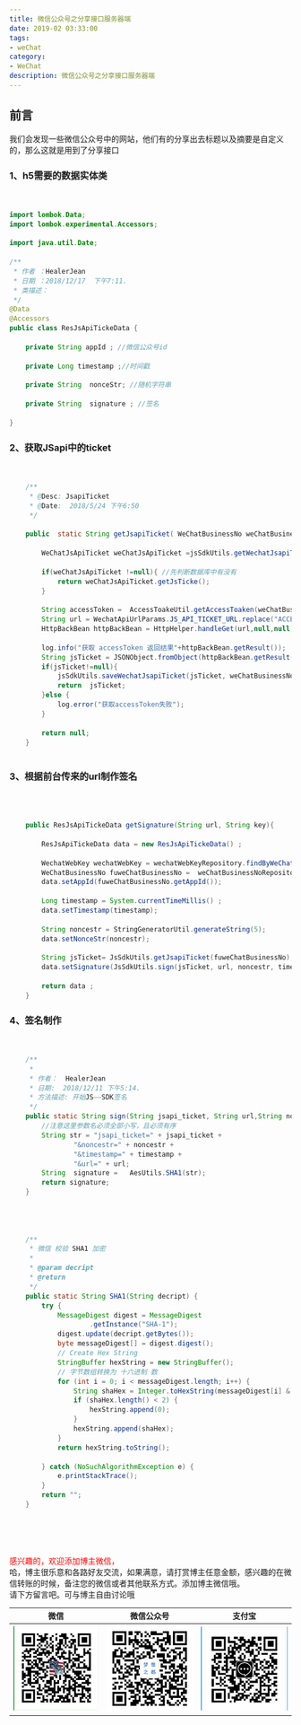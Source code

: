 ```yaml
---
title: 微信公众号之分享接口服务器端
date: 2019-02 03:33:00
tags: 
- weChat
category: 
- WeChat
description: 微信公众号之分享接口服务器端
---
```

<!-- image url 
https://raw.githubusercontent.com/HealerJean/HealerJean.github.io/master/blogImages
　　首行缩进
<font color="red">  </font>

<font  color="red" size="4">   </font>


<font size="4">   </font>
-->

## 前言

我们会发现一些微信公众号中的网站，他们有的分享出去标题以及摘要是自定义的，那么这就是用到了分享接口


### 1、h5需要的数据实体类


```java


import lombok.Data;
import lombok.experimental.Accessors;

import java.util.Date;

/**
 * 作者 ：HealerJean
 * 日期 ：2018/12/17  下午7:11.
 * 类描述：
 */
@Data
@Accessors
public class ResJsApiTickeData {

    private String appId ; //微信公众号id

    private Long timestamp ;//时间戳

    private String  nonceStr; //随机字符串

    private String  signature ; //签名

}


```


### 2、获取JSapi中的ticket


```java


    /**
     * @Desc: JsapiTicket
     * @Date:  2018/5/24 下午6:50
     */

    public  static String getJsapiTicket( WeChatBusinessNo weChatBusinessNo){

        WeChatJsApiTicket weChatJsApiTicket =jsSdkUtils.getWechatJsapiTicket(weChatBusinessNo.getId());

        if(weChatJsApiTicket !=null){ //先判断数据库中有没有
            return weChatJsApiTicket.getJsTicke();
        }

        String accessToken =  AccessToakeUtil.getAccessToaken(weChatBusinessNo);
        String url = WechatApiUrlParams.JS_API_TICKET_URL.replace("ACCESS_TOKEN", accessToken) ;
        HttpBackBean httpBackBean = HttpHelper.handleGet(url,null,null, HttpHelper.OVERTIME);

        log.info("获取 accessToken 返回结果"+httpBackBean.getResult());
        String jsTicket = JSONObject.fromObject(httpBackBean.getResult()).getString("ticket");
        if(jsTicket!=null){
            jsSdkUtils.saveWechatJsapiTicket(jsTicket, weChatBusinessNo.getId()); //向数据库中保存accessToaken
            return  jsTicket;
        }else {
            log.error("获取accessToken失败");
        }

        return null;
    }
    
```


### 3、根据前台传来的url制作签名



```java



    public ResJsApiTickeData getSignature(String url, String key){

        ResJsApiTickeData data = new ResJsApiTickeData() ;

        WechatWebKey wechatWebKey = wechatWebKeyRepository.findByWeChatWebKey(key);
        WeChatBusinessNo fuweChatBusinessNo =  weChatBusinessNoRepository.findOne(wechatWebKey.getFuId());
        data.setAppId(fuweChatBusinessNo.getAppId());

        Long timestamp = System.currentTimeMillis() ;
        data.setTimestamp(timestamp);

        String noncestr = StringGeneratorUtil.generateString(5);
        data.setNonceStr(noncestr);

        String jsTicket= JsSdkUtils.getJsapiTicket(fuweChatBusinessNo);
        data.setSignature(JsSdkUtils.sign(jsTicket, url, noncestr, timestamp));
        
        return data ;
    }


```


### 4、签名制作



```java


    /**
     *
     * 作者：  HealerJean
     * 日期:  2018/12/11 下午5:14.
     * 方法描述: 开始JS——SDK签名
     */
    public static String sign(String jsapi_ticket, String url,String noncestr ,Long timestamp) {
        //注意这里参数名必须全部小写，且必须有序
        String str = "jsapi_ticket=" + jsapi_ticket +
                "&noncestr=" + noncestr +
                "&timestamp=" + timestamp +
                "&url=" + url;
        String  signature =   AesUtils.SHA1(str);
        return signature;
    }




    /**
     * 微信 校验 SHA1 加密
     *
     * @param decript
     * @return
     */
    public static String SHA1(String decript) {
        try {
            MessageDigest digest = MessageDigest
                    .getInstance("SHA-1");
            digest.update(decript.getBytes());
            byte messageDigest[] = digest.digest();
            // Create Hex String
            StringBuffer hexString = new StringBuffer();
            // 字节数组转换为 十六进制 数
            for (int i = 0; i < messageDigest.length; i++) {
                String shaHex = Integer.toHexString(messageDigest[i] & 0xFF);
                if (shaHex.length() < 2) {
                    hexString.append(0);
                }
                hexString.append(shaHex);
            }
            return hexString.toString();

        } catch (NoSuchAlgorithmException e) {
            e.printStackTrace();
        }
        return "";
    }
    
```


<br/><br/><br/>
<font color="red"> 感兴趣的，欢迎添加博主微信， </font><br/>
哈，博主很乐意和各路好友交流，如果满意，请打赏博主任意金额，感兴趣的在微信转账的时候，备注您的微信或者其他联系方式。添加博主微信哦。
<br/>
请下方留言吧。可与博主自由讨论哦

|微信 | 微信公众号|支付宝|
|:-------:|:-------:|:------:|
| ![微信](https://raw.githubusercontent.com/HealerJean/HealerJean.github.io/master/assets/img/tctip/weixin.jpg)|![微信公众号](https://raw.githubusercontent.com/HealerJean/HealerJean.github.io/master/assets/img/my/qrcode_for_gh_a23c07a2da9e_258.jpg)|![支付宝](https://raw.githubusercontent.com/HealerJean/HealerJean.github.io/master/assets/img/tctip/alpay.jpg) |




<!-- Gitalk 评论 start  -->

<link rel="stylesheet" href="https://unpkg.com/gitalk/dist/gitalk.css">
<script src="https://unpkg.com/gitalk@latest/dist/gitalk.min.js"></script> 
<div id="gitalk-container"></div>    
 <script type="text/javascript">
    var gitalk = new Gitalk({
		clientID: `1d164cd85549874d0e3a`,
		clientSecret: `527c3d223d1e6608953e835b547061037d140355`,
		repo: `HealerJean.github.io`,
		owner: 'HealerJean',
		admin: ['HealerJean'],
		id: 'AAAAAAAAAAAAAAA',
    });
    gitalk.render('gitalk-container');
</script> 

<!-- Gitalk end -->

